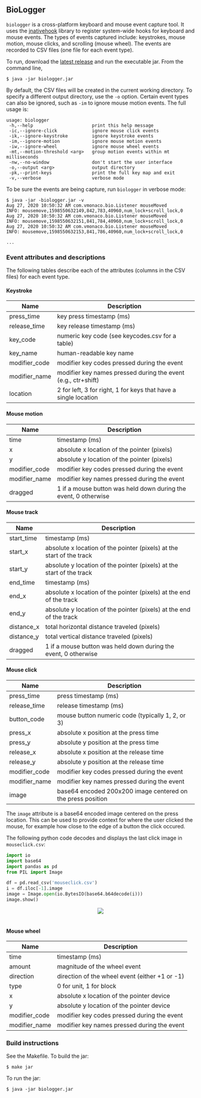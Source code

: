 ## BioLogger

`biologger` is a cross-platform keyboard and mouse event capture tool. It uses the [jnativehook](https://github.com/kwhat/jnativehook/) library to register system-wide hooks for keyboard and mouse events. The types of events captured include: keystrokes, mouse motion, mouse clicks, and scrolling (mouse wheel). The events are recorded to CSV files (one file for each event type).

To run, download the [latest release](https://github.com/vmonaco/biologger/releases/download/v1.3/biologger.jar) and run the executable jar. From the command line,

    $ java -jar biologger.jar

By default, the CSV files will be created in the current working directory. To specify a different output directory, use the `-o` option. Certain event types can also be ignored, such as `-im` to ignore mouse motion events. The full usage is:
```
usage: biologger
 -h,--help                      print this help message
 -ic,--ignore-click             ignore mouse click events
 -ik,--ignore-keystroke         ignore keystroke events
 -im,--ignore-motion            ignore mouse motion events
 -iw,--ignore-wheel             ignore mouse wheel events
 -mt,--motion-threshold <arg>   group motion events within mt milliseconds
 -nw,--no-window                don't start the user interface
 -o,--output <arg>              output directory
 -pk,--print-keys               print the full key map and exit
 -v,--verbose                   verbose mode
```

To be sure the events are being capture, run `biologger` in verbose mode:

    $ java -jar -biologger.jar -v
    Aug 27, 2020 10:50:32 AM com.vmonaco.bio.Listener mouseMoved
    INFO: mousemove,1598550632149,842,783,40960,num_lock+scroll_lock,0
    Aug 27, 2020 10:50:32 AM com.vmonaco.bio.Listener mouseMoved
    INFO: mousemove,1598550632151,841,784,40960,num_lock+scroll_lock,0
    Aug 27, 2020 10:50:32 AM com.vmonaco.bio.Listener mouseMoved
    INFO: mousemove,1598550632153,841,786,40960,num_lock+scroll_lock,0

    ...

### Event attributes and descriptions

The following tables describe each of the attributes (columns in the CSV files) for each event type.

#### Keystroke

Name | Description
--- | ---
press_time | key press timestamp (ms)
release_time | key release timestamp (ms)
key_code | numeric key code (see keycodes.csv for a table)
key_name | human-readable key name
modifier_code | modifier key codes pressed during the event
modifier_name | modifier key names pressed during the event (e.g., ctr+shift)
location | 2 for left, 3 for right, 1 for keys that have a single location

#### Mouse motion

Name | Description
--- | ---
time | timestamp (ms)
x | absolute x location of the pointer (pixels)
y | absolute y location of the pointer (pixels)
modifier_code | modifier key codes pressed during the event
modifier_name | modifier key names pressed during the event
dragged | 1 if a mouse button was held down during the event, 0 otherwise

#### Mouse track

Name | Description
--- | ---
start_time | timestamp (ms)
start_x | absolute x location of the pointer (pixels) at the start of the track
start_y | absolute y location of the pointer (pixels) at the start of the track
end_time | timestamp (ms)
end_x | absolute x location of the pointer (pixels) at the end of the track
end_y | absolute y location of the pointer (pixels) at the end of the track
distance_x | total horizontal distance traveled (pixels)
distance_y | total vertical distance traveled (pixels)
dragged | 1 if a mouse button was held down during the event, 0 otherwise

#### Mouse click

Name | Description
--- | ---
press_time | press timestamp (ms)
release_time | release timestamp (ms)
button_code | mouse button numeric code (typically 1, 2, or 3)
press_x | absolute x position at the press time
press_y | absolute y position at the press time
release_x | absolute x position at the release time
release_y | absolute y position at the release time
modifier_code | modifier key codes pressed during the event
modifier_name | modifier key names pressed during the event
image | base64 encoded 200x200 image centered on the press position

The `image` attribute is a base64 encoded image centered on the press location. This can be used to provide context for where the user clicked the mouse, for example how close to the edge of a button the click occured.

The following python code decodes and displays the last click image in `mouseclick.csv`:
```python
import io
import base64
import pandas as pd
from PIL import Image

df = pd.read_csv('mouseclick.csv')
i = df.iloc[-1].image
image = Image.open(io.BytesIO(base64.b64decode(i)))
image.show()
```
<div align="center">
  <img src="figures/click.png"><br><br>
</div>

#### Mouse wheel

Name | Description
--- | ---
time | timestamp (ms)
amount | magnitude of the wheel event
direction | direction of the wheel event (either +1 or -1)
type | 0 for unit, 1 for block
x | absolute x location of the pointer device
y | absolute y location of the pointer device
modifier_code | modifier key codes pressed during the event
modifier_name | modifier key names pressed during the event

### Build instructions

See the Makefile. To build the jar:

    $ make jar

To run the jar:

    $ java -jar biologger.jar
